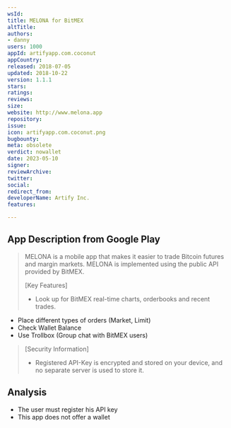 ```yaml
---
wsId: 
title: MELONA for BitMEX
altTitle: 
authors:
- danny 
users: 1000
appId: artifyapp.com.coconut
appCountry: 
released: 2018-07-05
updated: 2018-10-22
version: 1.1.1
stars: 
ratings: 
reviews: 
size: 
website: http://www.melona.app
repository: 
issue: 
icon: artifyapp.com.coconut.png
bugbounty: 
meta: obsolete
verdict: nowallet
date: 2023-05-10
signer: 
reviewArchive: 
twitter: 
social: 
redirect_from: 
developerName: Artify Inc.
features: 

---
```


## App Description from Google Play 

> MELONA is a mobile app that makes it easier to trade Bitcoin futures and margin markets. MELONA is implemented using the public API provided by BitMEX.
>
> [Key Features]
> - Look up for BitMEX real-time charts, orderbooks and recent trades.
- Place different types of orders (Market, Limit)
- Check Wallet Balance
- Use Trollbox (Group chat with BitMEX users)
>
> [Security Information]
> - Registered API-Key is encrypted and stored on your device, and no separate server is used to store it.

## Analysis 

- The user must register his API key
- This app does not offer a wallet